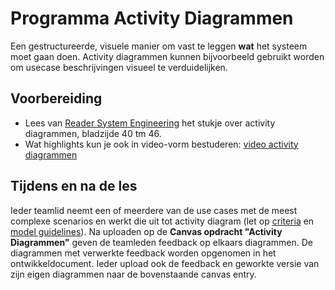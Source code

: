 # Programma Activity Diagrammen

Een gestructureerde, visuele manier om vast te leggen **wat** het systeem moet gaan doen. Activity diagrammen kunnen bijvoorbeeld gebruikt worden om usecase beschrijvingen visueel te verduidelijken.

## Voorbereiding

- Lees van [Reader System Engineering](../../onderwijsmateriaal/readers/reader-system-engineering.pdf) het stukje over activity diagrammen, bladzijde 40 tm 46.
- Wat highlights kun je ook in video-vorm bestuderen: [video activity diagrammen](https://www.youtube.com/watch?v=Gptyg-YtdXw)

## Tijdens en na de les
Ieder teamlid neemt een of meerdere van de use cases met de meest complexe scenarios en werkt die uit tot activity diagram (let op [criteria](../../leerdoelen/portfolio-items/activity-diagram.md) en [model guidelines](../../software/modelleren/inlever-guideline-for-models.md)). Na uploaden op de **Canvas opdracht "Activity Diagrammen"** geven de teamleden feedback op elkaars diagrammen. De diagrammen met verwerkte feedback worden opgenomen in het ontwikkeldocument. Ieder upload ook de feedback en geworkte versie van zijn eigen diagrammen naar de bovenstaande canvas entry.
